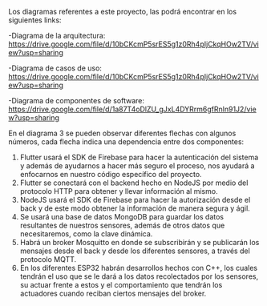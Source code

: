 Los diagramas referentes a este proyecto, las podrá encontrar en los siguientes links:

-Diagrama de la arquitectura:
https://drive.google.com/file/d/10bCKcmP5srES5g1z0Rh4pIjCkqHOw2TV/view?usp=sharing

-Diagrama de casos de uso:
https://drive.google.com/file/d/10bCKcmP5srES5g1z0Rh4pIjCkqHOw2TV/view?usp=sharing

-Diagrama de componentes de software:
https://drive.google.com/file/d/1a87T4oDlZU_gJxL4DYRrm6gfRnln91J2/view?usp=sharing

En el diagrama 3 se pueden observar diferentes flechas con algunos números, cada flecha indica una dependencia entre dos componentes:

1. Flutter usará el SDK de Firebase para hacer la autenticación del sistema y además de ayudarnos a hacer más seguro el proceso, nos ayudará a enfocarnos en nuestro código específico del proyecto.
2. Flutter se conectará con el backend hecho en NodeJS por medio del protocolo HTTP para obtener y llevar información al mismo.
3. NodeJS usará el SDK de Firebase para hacer la autorización desde el back y de este modo obtener la información de manera segura y ágil.
4. Se usará una base de datos MongoDB para guardar los datos resultantes de nuestros sensores, además de otros datos que necesitaremos, como la clave dinámica.
5. Habrá un broker Mosquitto en donde se subscribirán y se publicarán los mensajes desde el back y desde los diferentes sensores, a través del protocolo MQTT.
6. En los diferentes ESP32 habrán desarrollos hechos con C++, los cuales tendrán el uso que se le dará a los datos recolectados por los sensores, su actuar frente a estos y el comportamiento que tendrán los actuadores cuando reciban ciertos mensajes del broker.
